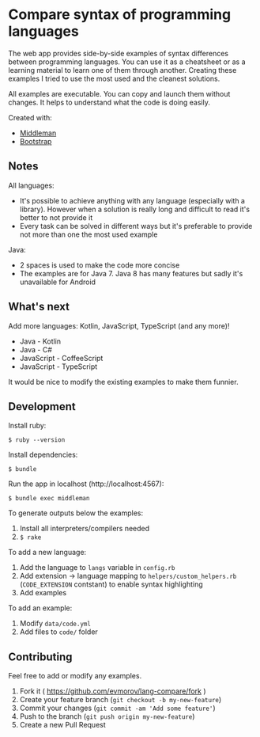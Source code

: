 # Compare syntax of programming languages

The web app provides side-by-side examples of syntax differences between programming languages. You can use it as a cheatsheet or as a learning material to learn one of them through another. Creating these examples I tried to use the most used and the cleanest solutions.

All examples are executable. You can copy and launch them without changes. It helps to understand what the code is doing easily.

Created with:

* [Middleman](https://middlemanapp.com)
* [Bootstrap](http://getbootstrap.com)


## Notes

All languages:

* It's possible to achieve anything with any language (especially with a library). However when a solution is really long and difficult to read it's better to not provide it
* Every task can be solved in different ways but it's preferable to provide not more than one the most used example

Java:

* 2 spaces is used to make the code more concise
* The examples are for Java 7. Java 8 has many features but sadly it's unavailable for Android


## What's next

Add more languages: Kotlin, JavaScript, TypeScript (and any more)!

* Java - Kotlin
* Java - C#
* JavaScript - CoffeeScript
* JavaScript - TypeScript

It would be nice to modify the existing examples to make them funnier.


## Development

Install ruby:

    $ ruby --version

Install dependencies:

    $ bundle

Run the app in localhost (http://localhost:4567):

    $ bundle exec middleman

To generate outputs below the examples:

1. Install all interpreters/compilers needed
2. `$ rake`

To add a new language:

1. Add the language to `langs` variable in `config.rb`
2. Add extension -> language mapping to `helpers/custom_helpers.rb` (`CODE_EXTENSION` contstant) to enable syntax highlighting
3. Add examples

To add an example:

1. Modify `data/code.yml`
2. Add files to `code/` folder


## Contributing

Feel free to add or modify any examples.

1. Fork it ( https://github.com/evmorov/lang-compare/fork )
2. Create your feature branch (`git checkout -b my-new-feature`)
3. Commit your changes (`git commit -am 'Add some feature'`)
4. Push to the branch (`git push origin my-new-feature`)
5. Create a new Pull Request

